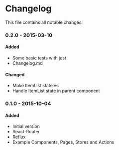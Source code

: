 # Changelog

This file contains all notable changes.


### 0.2.0 - 2015-03-10

#### Added

* Some basic tests with jest
* Changelog.md 

#### Changed

* Make ItemList stateles
* Handle ItemList state in parent component

### 0.1.0 - 2015-10-04

#### Added

* Initial version
* React-Router
* Reflux
* Example Components, Pages, Stores and Actions 